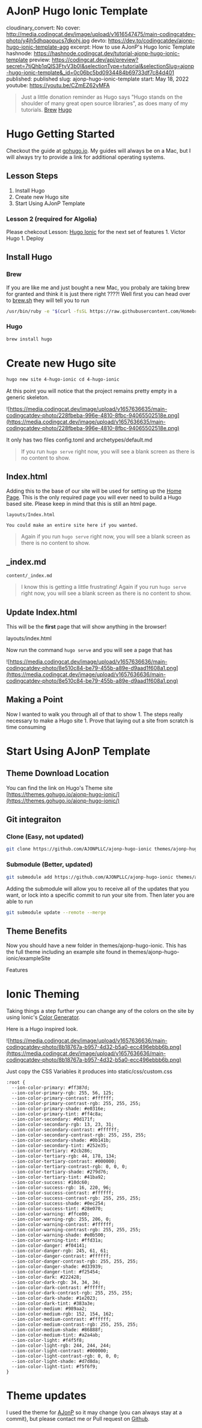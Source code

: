 # AJonP Hugo Ionic Template

cloudinary_convert: No
cover: http://media.codingcat.dev/image/upload/v1616547475/main-codingcatdev-photo/y4jh5dhqaopucs7dkohj.jpg
devto: https://dev.to/codingcatdev/ajonp-hugo-ionic-template-agg
excerpt: How to use AJonP's Hugo Ionic Template
hashnode: https://hashnode.codingcat.dev/tutorial-ajonp-hugo-ionic-template
preview: https://codingcat.dev/api/preview?secret=7tjQhb1qQlS3FtyV3b0I&selectionType=tutorial&selectionSlug=ajonp-hugo-ionic-template&_id=0c06bc5bd0934484b69733df7c84d401
published: published
slug: ajonp-hugo-ionic-template
start: May 18, 2022
youtube: https://youtu.be/CZmEZ62yMFA

> Just a little donation reminder as Hugo says "Hugo stands on the shoulder of many great open source libraries", as does many of my tutorials. [Brew](https://github.com/Homebrew/brew#donations) [Hugo](https://github.com/gohugoio/hugo#dependencies)
> 

# Hugo Getting Started

Checkout the guide at [gohugo.io](https://gohugo.io/getting-started/installing/). My guides will always be on a Mac, but I will always try to provide a link for additional operating systems.

## Lesson Steps

1. Install Hugo
2. Create new Hugo site
3. Start Using AJonP Template

### Lesson 2 (required for Algolia)

Please chekcout Lesson: [Hugo Ionic](https://ajonp.com/lessons/hugo-ionic-template) for the next set of features 1. Victor Hugo 1. Deploy

## Install Hugo

### Brew

If you are like me and just bought a new Mac, you probaly are taking brew for granted and think it is just there right ????! Well first you can head over to [brew.sh](https://brew.sh/) they will tell you to run

```bash
/usr/bin/ruby -e "$(curl -fsSL https://raw.githubusercontent.com/Homebrew/install/master/install)"
```

### Hugo

```bash
brew install hugo
```

# Create new Hugo site

```bash
hugo new site 4-hugo-ionic cd 4-hugo-ionic
```

At this point you will notice that the project remains pretty empty in a generic skeleton.

![https://media.codingcat.dev/image/upload/v1657636635/main-codingcatdev-photo/228fbeba-996e-4810-8fbc-94065502518e.png](https://media.codingcat.dev/image/upload/v1657636635/main-codingcatdev-photo/228fbeba-996e-4810-8fbc-94065502518e.png)

It only has two files config.toml and archetypes/default.md

> If you run `hugo serve` right now, you will see a blank screen as there is no content to show.
> 

## Index.html

Adding this to the base of our site will be used for setting up the [Home Page](https://gohugo.io/templates/homepage/). This is the only required page you will ever need to build a Hugo based site. Please keep in mind that this is still an html page.

`layouts/Index.html`

```
You could make an entire site here if you wanted.
```

> Again if you run `hugo serve` right now, you will see a blank screen as there is no content to show.
> 

## _index.md

`content/_index.md`

> I know this is getting a little frustrating! Again if you run `hugo serve` right now, you will see a blank screen as there is no content to show.
> 

## Update Index.html

This will be the **first** page that will show anything in the browser!

layouts/index.html

Now run the command `hugo serve` and you will see a page that has

![https://media.codingcat.dev/image/upload/v1657636636/main-codingcatdev-photo/8e510c84-be79-455b-a89e-d9aad1f608a1.png](https://media.codingcat.dev/image/upload/v1657636636/main-codingcatdev-photo/8e510c84-be79-455b-a89e-d9aad1f608a1.png)

## Making a Point

Now I wanted to walk you through all of that to show 1. The steps really necessary to make a Hugo site 1. Prove that laying out a site from scratch is time consuming

# Start Using AJonP Template

## Theme Download Location

You can find the link on Hugo's Theme site [https://themes.gohugo.io/ajonp-hugo-ionic/](https://themes.gohugo.io/ajonp-hugo-ionic/)

## Git integraiton

### Clone (Easy, not updated)

```bash
git clone https://github.com/AJONPLLC/ajonp-hugo-ionic themes/ajonp-hugo-ionic
```

### Submodule (Better, updated)

```bash
git submodule add https://github.com/AJONPLLC/ajonp-hugo-ionic themes/ajonp-hugo-ionic
```

Adding the submodule will allow you to receive all of the updates that you want, or lock into a specific commit to run your site from. Then later you are able to run

```bash
git submodule update --remote --merge
```

## Theme Benefits

Now you should have a new folder in themes/ajonp-hugo-ionic. This has the full theme including an example site found in themes/ajonp-hugo-ionic/exampleSite

Features

# Ionic Theming

Taking things a step further you can change any of the colors on the site by using Ionic's [Color Generator](https://beta.ionicframework.com/docs/theming/color-generator).

Here is a Hugo inspired look.

![https://media.codingcat.dev/image/upload/v1657636636/main-codingcatdev-photo/8b18767a-b957-4d32-b5a0-ecc496ebbb6b.png](https://media.codingcat.dev/image/upload/v1657636636/main-codingcatdev-photo/8b18767a-b957-4d32-b5a0-ecc496ebbb6b.png)

Just copy the CSS Variables it produces into static/css/custom.css

```
:root {
  --ion-color-primary: #ff387d;
  --ion-color-primary-rgb: 255, 56, 125;
  --ion-color-primary-contrast: #ffffff;
  --ion-color-primary-contrast-rgb: 255, 255, 255;
  --ion-color-primary-shade: #e0316e;
  --ion-color-primary-tint: #ff4c8a;
  --ion-color-secondary: #0d171f;
  --ion-color-secondary-rgb: 13, 23, 31;
  --ion-color-secondary-contrast: #ffffff;
  --ion-color-secondary-contrast-rgb: 255, 255, 255;
  --ion-color-secondary-shade: #0b141b;
  --ion-color-secondary-tint: #252e35;
  --ion-color-tertiary: #2cb286;
  --ion-color-tertiary-rgb: 44, 178, 134;
  --ion-color-tertiary-contrast: #000000;
  --ion-color-tertiary-contrast-rgb: 0, 0, 0;
  --ion-color-tertiary-shade: #279d76;
  --ion-color-tertiary-tint: #41ba92;
  --ion-color-success: #10dc60;
  --ion-color-success-rgb: 16, 220, 96;
  --ion-color-success-contrast: #ffffff;
  --ion-color-success-contrast-rgb: 255, 255, 255;
  --ion-color-success-shade: #0ec254;
  --ion-color-success-tint: #28e070;
  --ion-color-warning: #ffce00;
  --ion-color-warning-rgb: 255, 206, 0;
  --ion-color-warning-contrast: #ffffff;
  --ion-color-warning-contrast-rgb: 255, 255, 255;
  --ion-color-warning-shade: #e0b500;
  --ion-color-warning-tint: #ffd31a;
  --ion-color-danger: #f04141;
  --ion-color-danger-rgb: 245, 61, 61;
  --ion-color-danger-contrast: #ffffff;
  --ion-color-danger-contrast-rgb: 255, 255, 255;
  --ion-color-danger-shade: #d33939;
  --ion-color-danger-tint: #f25454;
  --ion-color-dark: #222428;
  --ion-color-dark-rgb: 34, 34, 34;
  --ion-color-dark-contrast: #ffffff;
  --ion-color-dark-contrast-rgb: 255, 255, 255;
  --ion-color-dark-shade: #1e2023;
  --ion-color-dark-tint: #383a3e;
  --ion-color-medium: #989aa2;
  --ion-color-medium-rgb: 152, 154, 162;
  --ion-color-medium-contrast: #ffffff;
  --ion-color-medium-contrast-rgb: 255, 255, 255;
  --ion-color-medium-shade: #86888f;
  --ion-color-medium-tint: #a2a4ab;
  --ion-color-light: #f4f5f8;
  --ion-color-light-rgb: 244, 244, 244;
  --ion-color-light-contrast: #000000;
  --ion-color-light-contrast-rgb: 0, 0, 0;
  --ion-color-light-shade: #d7d8da;
  --ion-color-light-tint: #f5f6f9;
}
```

# Theme updates

I used the theme for [AJonP](https://ajonp.com/) so it may change (you can always stay at a commit), but please contact me or Pull request on [Github](https://github.com/AJONPLLC/ajonp-hugo-ionic/pulls).